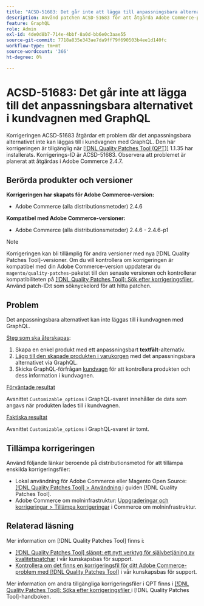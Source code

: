 ```yaml
---
title: "ACSD-51683: Det går inte att lägga till anpassningsbara alternativ i kundvagnen med GraphQL"
description: Använd patchen ACSD-51683 för att åtgärda Adobe Commerce-problemet där det anpassningsbara alternativet inte kan läggas till i kundvagnen med GraphQL.
feature: GraphQL
role: Admin
exl-id: 4de0d8b7-714e-4bbf-8a0d-bb6e0c3aae55
source-git-commit: 7718a835e343ae7da9ff79f690503b4ee1d140fc
workflow-type: tm+mt
source-wordcount: '366'
ht-degree: 0%

---
```


# ACSD-51683: Det går inte att lägga till det anpassningsbara alternativet i kundvagnen med GraphQL

Korrigeringen ACSD-51683 åtgärdar ett problem där det anpassningsbara alternativet inte kan läggas till i kundvagnen med GraphQL. Den här korrigeringen är tillgänglig när [[!DNL Quality Patches Tool (QPT)]](/help/announcements/adobe-commerce-announcements/magento-quality-patches-released-new-tool-to-self-serve-quality-patches.md) 1.1.35 har installerats. Korrigerings-ID är ACSD-51683. Observera att problemet är planerat att åtgärdas i Adobe Commerce 2.4.7.

## Berörda produkter och versioner

**Korrigeringen har skapats för Adobe Commerce-version:**

* Adobe Commerce (alla distributionsmetoder) 2.4.6

**Kompatibel med Adobe Commerce-versioner:**

* Adobe Commerce (alla distributionsmetoder) 2.4.6 - 2.4.6-p1

>[!NOTE]
>
>Korrigeringen kan bli tillämplig för andra versioner med nya [!DNL Quality Patches Tool]-versioner. Om du vill kontrollera om korrigeringen är kompatibel med din Adobe Commerce-version uppdaterar du `magento/quality-patches`-paketet till den senaste versionen och kontrollerar kompatibiliteten på [[!DNL Quality Patches Tool]: Sök efter korrigeringsfiler ](https://experienceleague.adobe.com/tools/commerce-quality-patches/index.html). Använd patch-ID:t som söknyckelord för att hitta patchen.

## Problem

Det anpassningsbara alternativet kan inte läggas till i kundvagnen med GraphQL.

<u>Steg som ska återskapas</u>:

1. Skapa en enkel produkt med ett anpassningsbart **textfält**-alternativ.
1. [Lägg till den skapade produkten i varukorgen](https://developer.adobe.com/commerce/webapi/graphql/tutorials/checkout/add-product-to-cart/) med det anpassningsbara alternativet via GraphQL.
1. Skicka GraphQL-förfrågan [kundvagn](https://developer.adobe.com/commerce/webapi/graphql/schema/cart/queries/cart/) för att kontrollera produkten och dess information i kundvagnen.

<u>Förväntade resultat</u>

Avsnittet `Customizable_options` i GraphQL-svaret innehåller de data som angavs när produkten lades till i kundvagnen.

<u>Faktiska resultat</u>

Avsnittet `Customizable_options` i GraphQL-svaret är tomt.

## Tillämpa korrigeringen

Använd följande länkar beroende på distributionsmetod för att tillämpa enskilda korrigeringsfiler:

* Lokal användning för Adobe Commerce eller Magento Open Source: [[!DNL Quality Patches Tool] > Användning ](https://experienceleague.adobe.com/docs/commerce-operations/tools/quality-patches-tool/usage.html) i guiden [!DNL Quality Patches Tool].
* Adobe Commerce om molninfrastruktur: [Uppgraderingar och korrigeringar > Tillämpa korrigeringar](https://experienceleague.adobe.com/docs/commerce-cloud-service/user-guide/develop/upgrade/apply-patches.html) i Commerce om molninfrastruktur.

## Relaterad läsning

Mer information om [!DNL Quality Patches Tool] finns i:

* [[!DNL Quality Patches Tool] släppt: ett nytt verktyg för självbetjäning av kvalitetspatchar](/help/announcements/adobe-commerce-announcements/magento-quality-patches-released-new-tool-to-self-serve-quality-patches.md) i vår kunskapsbas för support.
* [Kontrollera om det finns en korrigeringsfil för ditt Adobe Commerce-problem med  [!DNL Quality Patches Tool]](/help/support-tools/patches-available-in-qpt-tool/check-patch-for-magento-issue-with-magento-quality-patches.md) i vår kunskapsbas för support.

Mer information om andra tillgängliga korrigeringsfiler i QPT finns i [[!DNL Quality Patches Tool]: Söka efter korrigeringsfiler ](https://experienceleague.adobe.com/tools/commerce-quality-patches/index.html) i [!DNL Quality Patches Tool]-handboken.
